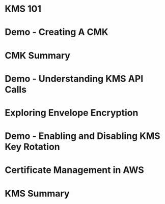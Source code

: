 # KMS 101

# Demo - Creating A CMK

# CMK Summary

# Demo - Understanding KMS API Calls

# Exploring Envelope Encryption

# Demo - Enabling and Disabling KMS Key Rotation

# Certificate Management in AWS

# KMS Summary

